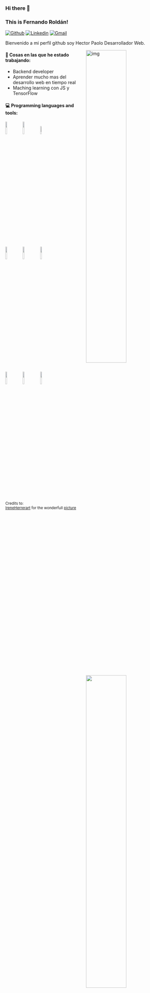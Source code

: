 ### Hi there 👋 
### This is Fernando Roldán!

[![Github](https://img.shields.io/badge/-Github-000?style=flat&logo=Github&logoColor=white)](https://github.com/FernandoRoldan93)
[![Linkedin](https://img.shields.io/badge/-LinkedIn-blue?style=flat&logo=Linkedin&logoColor=white)](https://www.linkedin.com/in/froldanzafra/)
[![Gmail](https://img.shields.io/badge/-Gmail-c14438?style=flat&logo=Gmail&logoColor=white)](mailto:Fernando.Roldan.Zafra@gmail.com)

Bienvenido a mi perfil github soy Hector Paolo Desarrollador Web.

<img align="right" alt="img" src="https://darkp0lx.github.io/portfolio/images/perfil.jpg" width="50%" height="auto" />


#### 🌱 Cosas en las que he estado trabajando: 
- Backend developer  
- Aprender mucho mas del desarrollo web en tiempo real
- Maching learning con JS y TensorFlow


#### :computer: Programming languages and tools: 
<p>
	<img width="50%" align="right" src="https://github-readme-stats.vercel.app/api?username=FernandoRoldan93&show_icons=true&hide_border=true" />

<code><img width="10%" src="https://www.vectorlogo.zone/logos/java/java-ar21.svg"></code>
<code><img width="10%" src="https://www.vectorlogo.zone/logos/python/python-ar21.svg"></code>
<code><img width="8%" src="https://www.vectorlogo.zone/logos/r-project/r-project-icon.svg"></code>
<br />
<code><img width="10%" src="https://www.vectorlogo.zone/logos/pocoo_flask/pocoo_flask-ar21.svg"></code>
<code><img width="10%" src="https://www.vectorlogo.zone/logos/mysql/mysql-ar21.svg"></code>
<code><img width="10%" src="https://www.vectorlogo.zone/logos/mongodb/mongodb-ar21.svg"></code>
<br />
<code><img width="10%" src="https://www.vectorlogo.zone/logos/apache_spark/apache_spark-ar21.svg"></code>
<code><img width="10%" src="https://www.vectorlogo.zone/logos/apache_hadoop/apache_hadoop-ar21.svg"></code>
<code><img width="10%" src="https://www.vectorlogo.zone/logos/git-scm/git-scm-ar21.svg"></code>
</p>

<sub>Credits to: <br/>[IreneHerrerart](https://www.artstation.com/ireneherrera) for the wonderfull [picture](https://github.com/FernandoRoldan93/FernandoRoldan93/blob/master/cover_image.jpg)</sub>
